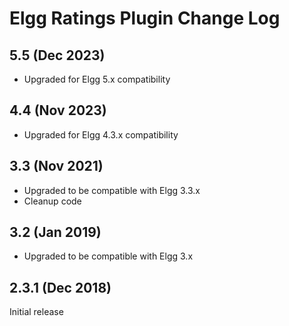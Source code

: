 # Elgg Ratings Plugin Change Log

## 5.5 (Dec 2023)

- Upgraded for Elgg 5.x compatibility

## 4.4 (Nov 2023)

- Upgraded for Elgg 4.3.x compatibility

## 3.3 (Nov 2021)

- Upgraded to be compatible with Elgg 3.3.x
- Cleanup code

## 3.2 (Jan 2019)

- Upgraded to be compatible with Elgg 3.x

## 2.3.1 (Dec 2018)

Initial release
